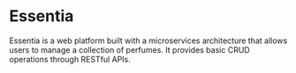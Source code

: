 # Essentia
Essentia is a web platform built with a microservices architecture that allows users to manage a collection of perfumes. It provides basic CRUD operations through RESTful APIs.
